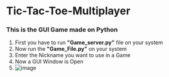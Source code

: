 # Tic-Tac-Toe-Multiplayer

<h3>This is the GUI Game made on Python</h3>
<ol>
  <li>First you have to run <b>"Game_server.py"</b> file on your system</li>
  <li>Now run the <b>"Game_File.py"</b> on your system</li>
  <li>Enter the Nickname you want to use in a Game</li>
  <li>Now a GUI Window is Open</li>
  <li><img src="https://user-images.githubusercontent.com/72187202/122672299-893c9980-d1e8-11eb-80d0-ac3a88aa82e1.png" alt="image"/></li>
</ol>

